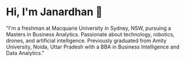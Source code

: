 # Hi, I'm Janardhan 👋

"I'm a freshman at Macquarie University in Sydney, NSW, pursuing a Masters in Business Analytics. Passionate about technology, robotics, drones, and artificial intelligence. Previously graduated from Amity University, Noida, Uttar Pradesh with a BBA in Business Intelligence and Data Analytics."

